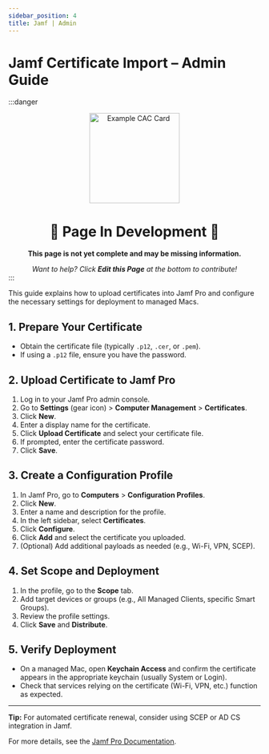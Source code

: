 ```yaml
---
sidebar_position: 4
title: Jamf | Admin
---
```


# Jamf Certificate Import – Admin Guide

:::danger
<div align="center">

<img src="/img/page_construction.webp" alt="Example CAC Card" width="180" />

# 🚧 Page In Development 🚧

**This page is not yet complete and may be missing information.**

<em>
Want to help? Click <strong>Edit this Page</strong> at the bottom to contribute!
</em>

</div>
:::

This guide explains how to upload certificates into Jamf Pro and configure the necessary settings for deployment to managed Macs.

## 1. Prepare Your Certificate

- Obtain the certificate file (typically `.p12`, `.cer`, or `.pem`).
- If using a `.p12` file, ensure you have the password.

## 2. Upload Certificate to Jamf Pro

1. Log in to your Jamf Pro admin console.
2. Go to **Settings** (gear icon) > **Computer Management** > **Certificates**.
3. Click **New**.
4. Enter a display name for the certificate.
5. Click **Upload Certificate** and select your certificate file.
6. If prompted, enter the certificate password.
7. Click **Save**.

## 3. Create a Configuration Profile

1. In Jamf Pro, go to **Computers** > **Configuration Profiles**.
2. Click **New**.
3. Enter a name and description for the profile.
4. In the left sidebar, select **Certificates**.
5. Click **Configure**.
6. Click **Add** and select the certificate you uploaded.
7. (Optional) Add additional payloads as needed (e.g., Wi-Fi, VPN, SCEP).

## 4. Set Scope and Deployment

1. In the profile, go to the **Scope** tab.
2. Add target devices or groups (e.g., All Managed Clients, specific Smart Groups).
3. Review the profile settings.
4. Click **Save** and **Distribute**.

## 5. Verify Deployment

- On a managed Mac, open **Keychain Access** and confirm the certificate appears in the appropriate keychain (usually System or Login).
- Check that services relying on the certificate (Wi-Fi, VPN, etc.) function as expected.

---

**Tip:** For automated certificate renewal, consider using SCEP or AD CS integration in Jamf.

For more details, see the [Jamf Pro Documentation](https://docs.jamf.com/10.0.0/jamf-pro/administrator-guide/Certificates.html).



